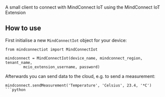 A small client to connect with MindConnect IoT using the MindConnect IoT Extension

## How to use
First initialise a new `MindConnectIot` object for your device:
```
from mindconnectiot import MindConnectIot

mindconnect = MindConnectIot(device_name, mindconnect_region, tenant_name, 
        mcio_extension_username, password)
```

Afterwards you can send data to the cloud, e.g. to send a measurement:
```
mindconnect.sendMeasurement('Temperature', 'Celsius', 23.4, '*C')
```python